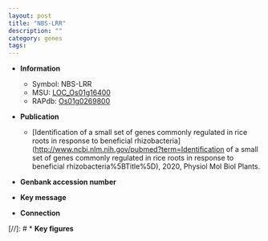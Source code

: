 ```yaml
---
layout: post
title: "NBS-LRR"
description: ""
category: genes
tags: 
---
```


* **Information**  
    + Symbol: NBS-LRR  
    + MSU: [LOC_Os01g16400](http://rice.uga.edu/cgi-bin/ORF_infopage.cgi?orf=LOC_Os01g16400)  
    + RAPdb: [Os01g0269800](http://rapdb.dna.affrc.go.jp/viewer/gbrowse_details/irgsp1?name=Os01g0269800)  

* **Publication**  
    + [Identification of a small set of genes commonly regulated in rice roots in response to beneficial rhizobacteria](http://www.ncbi.nlm.nih.gov/pubmed?term=Identification of a small set of genes commonly regulated in rice roots in response to beneficial rhizobacteria%5BTitle%5D), 2020, Physiol Mol Biol Plants.

* **Genbank accession number**  

* **Key message**  

* **Connection**  

[//]: # * **Key figures**  


